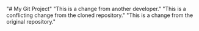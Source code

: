 "# My Git Project" 
"This is a change from another developer." 
"This is a conflicting change from the cloned repository." 
"This is a change from the original repository." 
